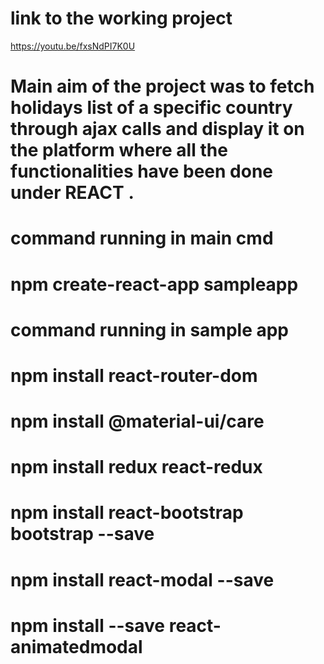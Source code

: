 # link to the working project
https://youtu.be/fxsNdPI7K0U
# Main aim of the project was to fetch holidays list of a specific country through ajax calls and display it on the platform where all the functionalities have been done under REACT .
# command running in main cmd
# npm create-react-app sampleapp

# command running in sample app
# npm install react-router-dom
# npm install @material-ui/care
# npm install redux react-redux
# npm install react-bootstrap bootstrap --save
# npm install react-modal --save
# npm install --save react-animatedmodal
